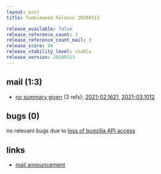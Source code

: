 ```yaml
---
layout: post
title: Tumbleweed Release 20200513

release_available: false
release_reference_count: 3
release_reference_count_mail: 3
release_score: 94
release_stability_level: stable
release_version: 20200513
---
```


## mail (1:3)

- [no summary given](https://github.com/boombatower/tumbleweed-review/issues/10) (3 refs); [2021-02.1621](https://github.com/boombatower/tumbleweed-review/issues/10), [2021-03.1012](https://github.com/boombatower/tumbleweed-review/issues/10)

## bugs (0)

<!--more-->

no relevant bugs due to [loss of bugzilla API access](https://bugzilla.opensuse.org/show_bug.cgi?id=1157722)



## links

- [mail announcement](https://github.com/boombatower/tumbleweed-review/issues/10)
